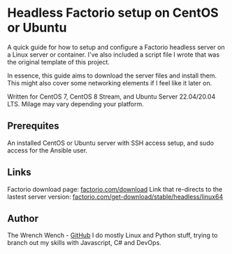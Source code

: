 # Headless Factorio setup on CentOS or Ubuntu

A quick guide for how to setup and configure a Factorio headless server on a Linux server or container.
I've also included a script file I wrote that was the original template of this project.

In essence, this guide aims to download the server files and install them. This might also cover some networking elements if I feel like it later on.

Written for CentOS 7, CentOS 8 Stream, and Ubuntu Server 22.04/20.04 LTS.
Milage may vary depending your platform.

## Prerequites

An installed CentOS or Ubuntu server with SSH access setup, and sudo access for the Ansible user.

## Links

Factorio download page: [factorio.com/download](https://www.factorio.com/download)
Link that re-directs to the lastest server version: [factorio.com/get-download/stable/headless/linux64](https://factorio.com/get-download/stable/headless/linux64)

## Author

The Wrench Wench - [GitHub](https://github.com/Wrench-wench)
I do mostly Linux and Python stuff, trying to branch out my skills with Javascript, C# and DevOps.
